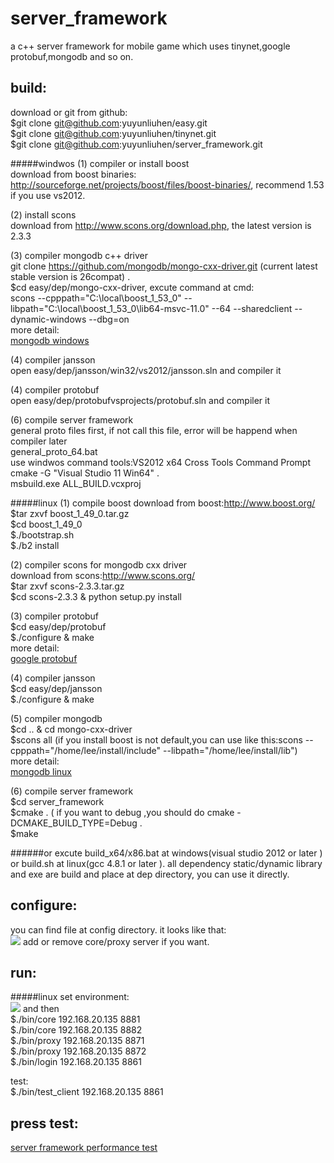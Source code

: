 server_framework
================

a c++ server framework for mobile game which uses tinynet,google protobuf,mongodb and so on. 



build:
---
download or git from github:<br>
$git clone git@github.com:yuyunliuhen/easy.git<br>
$git clone git@github.com:yuyunliuhen/tinynet.git<br>
$git clone git@github.com:yuyunliuhen/server_framework.git<br>

#####windwos
(1) compiler or install boost<br>
download from boost binaries: http://sourceforge.net/projects/boost/files/boost-binaries/, recommend 1.53 if you use vs2012.

(2) install scons<br>
download from http://www.scons.org/download.php, the latest version is 2.3.3<br>

(3) compiler mongodb c++ driver<br>
git clone https://github.com/mongodb/mongo-cxx-driver.git (current latest stable version is 26compat) .<br>
$cd easy/dep/mongo-cxx-driver, excute command at cmd:<br>
scons --cpppath="C:\local\boost_1_53_0" --libpath="C:\local\boost_1_53_0\lib64-msvc-11.0" --64 --sharedclient --dynamic-windows --dbg=on<br>
more detail:<br>
[mongodb windows ](http://blog.chinaunix.net/uid-8625039-id-4446874.html)<br>

(4) compiler jansson<br>
open easy/dep/jansson/win32/vs2012/jansson.sln and compiler it <br>

(4) compiler protobuf<br>
open easy/dep/protobufvsprojects/protobuf.sln and compiler it <br>

(6) compile server framework<br>
general proto files first, if not call this file, error will be happend when compiler later<br>
general_proto_64.bat<br>
use windwos command tools:VS2012 x64 Cross Tools Command Prompt <br>
cmake -G "Visual Studio 11 Win64" . <br>
msbuild.exe ALL_BUILD.vcxproj

#####linux
(1) compile boost
download from boost:http://www.boost.org/<br>
$tar zxvf boost_1_49_0.tar.gz<br>
$cd boost_1_49_0<br>
$./bootstrap.sh<br>
$./b2 install<br>

(2) compiler scons for mongodb cxx driver<br>
download from scons:http://www.scons.org/<br>
$tar zxvf scons-2.3.3.tar.gz<br>
$cd scons-2.3.3 & python setup.py install <br>

(3) compiler protobuf<br>
$cd easy/dep/protobuf<br>
$./configure & make<br>
more detail:<br>
[google protobuf](http://blog.chinaunix.net/uid-8625039-id-4430741.html)<br>

(4)	compiler jansson<br>
$cd easy/dep/jansson<br>
$./configure & make<br>

(5)	compiler mongodb<br>
$cd .. & cd mongo-cxx-driver<br>
$scons all (if you install boost is not default,you can use like this:scons --cpppath="/home/lee/install/include" --libpath="/home/lee/install/lib")<br>
more detail:<br>
[mongodb linux ](http://blog.chinaunix.net/uid-8625039-id-4444101.html) <br>

(6) compile server framework<br>
$cd server_framework <br>
$cmake . ( if you want to debug ,you should do cmake -DCMAKE_BUILD_TYPE=Debug .<br>
$make<br>

######or
excute build_x64/x86.bat at windows(visual studio 2012 or later ) or build.sh at linux(gcc 4.8.1 or later ). all dependency static/dynamic library and exe are build and place at dep directory, you can use it directly.

configure:
---
you can find file at config directory. it looks like that:<br>
![](http://img.blog.csdn.net/20150416160100480)
add or remove core/proxy server if you want.<br>

run:
---
#####linux
set environment:<br>
![](http://img.blog.csdn.net/20150416160501831)
 and then <br>
 $./bin/core 192.168.20.135 8881<br>
 $./bin/core 192.168.20.135 8882<br>
 $./bin/proxy 192.168.20.135 8871<br>
 $./bin/proxy 192.168.20.135 8872<br>
 $./bin/login 192.168.20.135 8861<br>
 
 test:<br>
 $./bin/test_client 192.168.20.135 8861<br>
 
press test:
---
[server framework performance test](http://blog.chinaunix.net/uid-8625039-id-4911018.html)<br>


